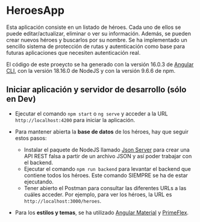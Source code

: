 # HeroesApp

Esta aplicación consiste en un listado de héroes. Cada uno de ellos se puede editar/actualizar, eliminar o ver su información. Además, se pueden crear nuevos héroes y buscarlos por su nombre. Se ha implementado un sencillo sistema de protección de rutas y autenticación como base para futuras aplicaciones que necesiten autenticación real.

El código de este proeycto se ha generado con la versión 16.0.3 de [Angular CLI](https://github.com/angular/angular-cli), con la versión 18.16.0 de NodeJS y con la versión 9.6.6 de npm.

## Iniciar aplicación y servidor de desarrollo (sólo en Dev)

* Ejecutar el comando `npm start` o `ng serve` y acceder a la URL `http://localhost:4200` para iniciar la aplicación.

* Para mantener abierta la **base de datos** de los héroes, hay que seguir estos pasos:
    - Instalar el paquete de NodeJS llamado [Json Server](https://www.npmjs.com/package/json-server) para crear una API REST falsa a partir de un archivo JSON y así poder trabajar con el backend.
    - Ejecutar el comando `npm run backend` para levantar el backend que contiene todos los héroes. Este comando SIEMPRE se ha de estar ejecutando.
    - Tener abierto el Postman para consultar las diferentes URLs a las cuáles acceder. Por ejemplo, para ver los héroes, la URL es `http://localhost:3000/heroes`.

* Para los **estilos y temas**, se ha utilizado [Angular Material](https://material.angular.io) y [PrimeFlex](https://www.primefaces.org/primeflex).

